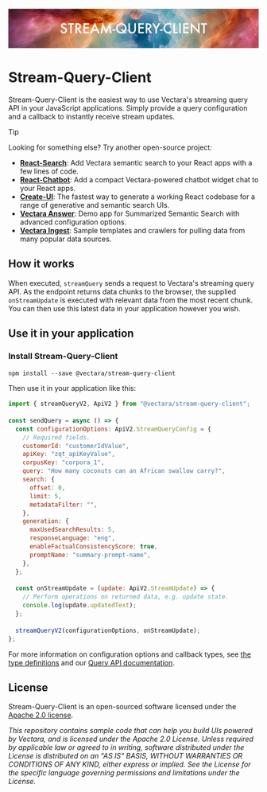 <p align="center">
  <img style="max-width: 100%;" alt="Welcome to Stream-Query-Client" src="images/projectLogo.png"/>
</p>

# Stream-Query-Client

Stream-Query-Client is the easiest way to use Vectara's streaming query API in your JavaScript applications. Simply provide a query configuration and a callback to instantly receive stream updates.

> [!TIP]
>
> Looking for something else? Try another open-source project:
>
> - **[React-Search](https://github.com/vectara/react-search)**: Add Vectara semantic search to your React apps with a few lines of code.
> - **[React-Chatbot](https://github.com/vectara/react-chatbot)**: Add a compact Vectara-powered chatbot widget chat to your React apps.
> - **[Create-UI](https://github.com/vectara/create-ui)**: The fastest way to generate a working React codebase for a range of generative and semantic search UIs.
> - **[Vectara Answer](https://github.com/vectara/vectara-answer)**: Demo app for Summarized Semantic Search with advanced configuration options.
> - **[Vectara Ingest](https://github.com/vectara/vectara-ingest)**: Sample templates and crawlers for pulling data from many popular data sources.

## How it works

When executed, `streamQuery` sends a request to Vectara's streaming query API. As the endpoint returns data chunks to the browser, the supplied `onStreamUpdate` is executed with relevant data from the most recent chunk. You can then use this latest data in your application however you wish.

## Use it in your application

### Install Stream-Query-Client

```shell
npm install --save @vectara/stream-query-client
```

Then use it in your application like this:

```js
import { streamQueryV2, ApiV2 } from "@vectara/stream-query-client";

const sendQuery = async () => {
  const configurationOptions: ApiV2.StreamQueryConfig = {
    // Required fields.
    customerId: "customerIdValue",
    apiKey: "zqt_apiKeyValue",
    corpusKey: "corpora_1",
    query: "How many coconuts can an African swallow carry?",
    search: {
      offset: 0,
      limit: 5,
      metadataFilter: "",
    },
    generation: {
      maxUsedSearchResults: 5,
      responseLanguage: "eng",
      enableFactualConsistencyScore: true,
      promptName: "summary-prompt-name",
    },
  };

  const onStreamUpdate = (update: ApiV2.StreamUpdate) => {
    // Perform operations on returned data, e.g. update state.
    console.log(update.updatedText);
  };

  streamQueryV2(configurationOptions, onStreamUpdate);
};
```

For more information on configuration options and callback types, see [the type definitions](src/apiV2/types.ts) and our [Query API documentation](https://docs.vectara.com/docs/rest-api/query).

## License

Stream-Query-Client is an open-sourced software licensed under the [Apache 2.0 license](/LICENSE).

_This repository contains sample code that can help you build UIs powered by Vectara, and is licensed under the Apache 2.0 License. Unless required by applicable law or agreed to in writing, software distributed under the License is distributed on an "AS IS" BASIS, WITHOUT WARRANTIES OR CONDITIONS OF ANY KIND, either express or implied. See the License for the specific language governing permissions and limitations under the License._
